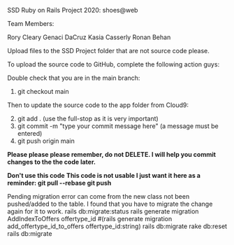 SSD Ruby on Rails Project 2020: shoes@web

Team Members: 

Rory Cleary
Genaci DaCruz
Kasia Casserly
Ronan Behan

Upload files to the SSD Project folder that are not source code please.

To upload the source code to GitHub, complete the following action guys:

Double check that you are in the main branch: 

1. git checkout main

Then to update the source code to the app folder from Cloud9:

2. git add . (use the full-stop as it is very important)
3. git commit -m "type your commit message here" (a message must be entered)
4. git push origin main

**Please please please remember, do not DELETE. I will help you commit changes to the the code later.**



**Don't use this code**
**This code is not usable I just want it here as a reminder:
git pull --rebase
git push**


Pending migration error can come from the new class not been pushed/added to the table. I found that you have to migrate the change again for it to work.
rails db:migrate:status
rails generate migration AddIndexToOffers offertype_id
#(rails generate migration add_offertype_id_to_offers offertype_id:string)
rails db:migrate
rake db:reset
rails db:migrate
